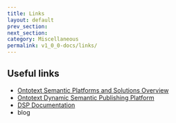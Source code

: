 ```yaml
---
title: Links
layout: default
prev_section:
next_section:
category: Miscellaneous
permalink: v1_0_0-docs/links/
---
```


## Useful links

- [Ontotext Semantic Platforms and Solutions Overview](http://ontotext.com/semantic-solutions/)
- [Ontotext Dynamic Semantic Publishing Platform](http://ontotext.com/semantic-solutions/dynamic-semantic-publishing-platform/)
- [DSP Documentation](http://ontotext-ad.github.io/dsp-platform-docs/)
- blog
